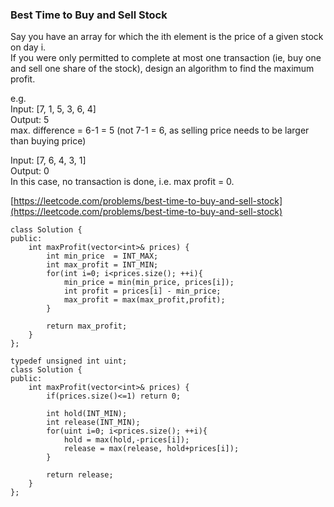 ### Best Time to Buy and Sell Stock

Say you have an array for which the ith element is the price of a given stock on day i.  
If you were only permitted to complete at most one transaction \(ie, buy one and sell one share of the stock\), design an algorithm to find the maximum profit.

e.g.  
Input: \[7, 1, 5, 3, 6, 4\]  
Output: 5  
max. difference = 6-1 = 5 \(not 7-1 = 6, as selling price needs to be larger than buying price\)

Input: \[7, 6, 4, 3, 1\]  
Output: 0  
In this case, no transaction is done, i.e. max profit = 0.

[https://leetcode.com/problems/best-time-to-buy-and-sell-stock](https://leetcode.com/problems/best-time-to-buy-and-sell-stock)

```
class Solution {
public:
    int maxProfit(vector<int>& prices) {
        int min_price  = INT_MAX;
        int max_profit = INT_MIN;
        for(int i=0; i<prices.size(); ++i){
            min_price = min(min_price, prices[i]);
            int profit = prices[i] - min_price;
            max_profit = max(max_profit,profit);
        }

        return max_profit;
    }
};
```

```
typedef unsigned int uint;
class Solution {
public:
    int maxProfit(vector<int>& prices) {
        if(prices.size()<=1) return 0;
        
        int hold(INT_MIN);
        int release(INT_MIN);
        for(uint i=0; i<prices.size(); ++i){
            hold = max(hold,-prices[i]);
            release = max(release, hold+prices[i]);
        }
        
        return release;
    }
};
```

